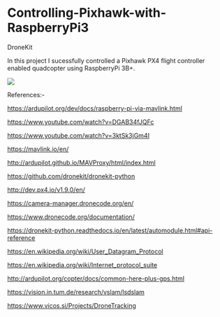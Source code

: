 # Controlling-Pixhawk-with-RaspberryPi3
DroneKit

In this project I sucessfully controlled a Pixhawk PX4 flight controller enabled quadcopter using RaspberryPi 3B+.

![](Controlling-Pixhawk-with-RaspberryPi3/Images/01.jpg)

References:-

https://ardupilot.org/dev/docs/raspberry-pi-via-mavlink.html

https://www.youtube.com/watch?v=DGAB34fJQFc

https://www.youtube.com/watch?v=3ktSk3jGm4I

https://mavlink.io/en/

http://ardupilot.github.io/MAVProxy/html/index.html

https://github.com/dronekit/dronekit-python

http://dev.px4.io/v1.9.0/en/

https://camera-manager.dronecode.org/en/

https://www.dronecode.org/documentation/

https://dronekit-python.readthedocs.io/en/latest/automodule.html#api-reference

https://en.wikipedia.org/wiki/User_Datagram_Protocol

https://en.wikipedia.org/wiki/Internet_protocol_suite

http://ardupilot.org/copter/docs/common-here-plus-gps.html

https://vision.in.tum.de/research/vslam/lsdslam

https://www.vicos.si/Projects/DroneTracking
